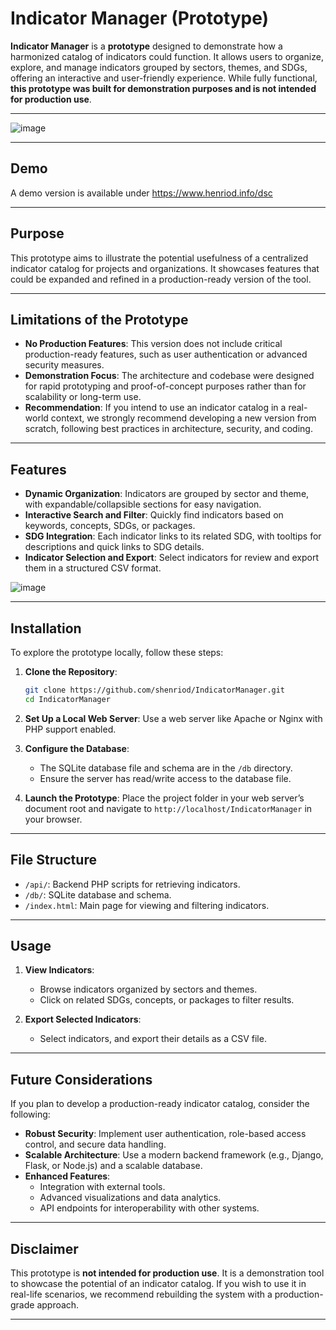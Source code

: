 # Indicator Manager (Prototype)

**Indicator Manager** is a **prototype** designed to demonstrate how a harmonized catalog of indicators could function. It allows users to organize, explore, and manage indicators grouped by sectors, themes, and SDGs, offering an interactive and user-friendly experience. While fully functional, **this prototype was built for demonstration purposes and is not intended for production use**.

---

![image](https://github.com/user-attachments/assets/24a46b1a-6dd3-4082-9b75-742986c09904)


---

## Demo 

A demo version is available under https://www.henriod.info/dsc

---

## Purpose

This prototype aims to illustrate the potential usefulness of a centralized indicator catalog for projects and organizations. It showcases features that could be expanded and refined in a production-ready version of the tool.

---

## Limitations of the Prototype

- **No Production Features**: This version does not include critical production-ready features, such as user authentication or advanced security measures.
- **Demonstration Focus**: The architecture and codebase were designed for rapid prototyping and proof-of-concept purposes rather than for scalability or long-term use.
- **Recommendation**: If you intend to use an indicator catalog in a real-world context, we strongly recommend developing a new version from scratch, following best practices in architecture, security, and coding.

---

## Features

- **Dynamic Organization**: Indicators are grouped by sector and theme, with expandable/collapsible sections for easy navigation.
- **Interactive Search and Filter**: Quickly find indicators based on keywords, concepts, SDGs, or packages.
- **SDG Integration**: Each indicator links to its related SDG, with tooltips for descriptions and quick links to SDG details.
- **Indicator Selection and Export**: Select indicators for review and export them in a structured CSV format.

![image](https://github.com/user-attachments/assets/c47b3a49-0f90-446f-ba01-7bf6451eeae1)


---

## Installation

To explore the prototype locally, follow these steps:

1. **Clone the Repository**:
   ```bash
   git clone https://github.com/shenriod/IndicatorManager.git
   cd IndicatorManager
   ```

2. **Set Up a Local Web Server**:
   Use a web server like Apache or Nginx with PHP support enabled.

3. **Configure the Database**:
   - The SQLite database file and schema are in the `/db` directory.
   - Ensure the server has read/write access to the database file.

4. **Launch the Prototype**:
   Place the project folder in your web server’s document root and navigate to `http://localhost/IndicatorManager` in your browser.

---

## File Structure

- `/api/`: Backend PHP scripts for retrieving indicators.
- `/db/`: SQLite database and schema.
- `/index.html`: Main page for viewing and filtering indicators.

---

## Usage

1. **View Indicators**:
   - Browse indicators organized by sectors and themes.
   - Click on related SDGs, concepts, or packages to filter results.

2. **Export Selected Indicators**:
   - Select indicators, and export their details as a CSV file.
   
---

## Future Considerations

If you plan to develop a production-ready indicator catalog, consider the following:

- **Robust Security**: Implement user authentication, role-based access control, and secure data handling.
- **Scalable Architecture**: Use a modern backend framework (e.g., Django, Flask, or Node.js) and a scalable database.
- **Enhanced Features**:
  - Integration with external tools.
  - Advanced visualizations and data analytics.
  - API endpoints for interoperability with other systems.

---

## Disclaimer

This prototype is **not intended for production use**. It is a demonstration tool to showcase the potential of an indicator catalog. If you wish to use it in real-life scenarios, we recommend rebuilding the system with a production-grade approach.

---
